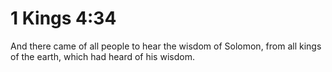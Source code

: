 # 1 Kings 4:34

And there came of all people to hear the wisdom of Solomon, from all kings of the earth, which had heard of his wisdom.